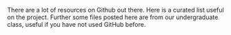 There are a lot of resources on Github out there. Here is a curated list useful on the project. Further some files posted here are from our undergraduate class, useful if you have not used GitHub before.
